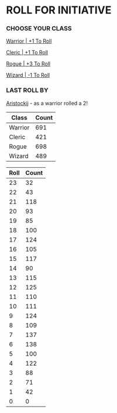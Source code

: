 # ROLL FOR INITIATIVE
### CHOOSE YOUR CLASS

[Warrior | +1 To Roll](https://github.com/benjaminsampica/benjaminsampica/issues/new?title=roll%7Cwarrior&body=Just+click+%27Submit+new+issue%27.)

[Cleric | +1 To Roll](https://github.com/benjaminsampica/benjaminsampica/issues/new?title=roll%7Ccleric&body=Just+click+%27Submit+new+issue%27.)

[Rogue | +3 To Roll](https://github.com/benjaminsampica/benjaminsampica/issues/new?title=roll%7Crogue&body=Just+click+%27Submit+new+issue%27.)

[Wizard | -1 To Roll](https://github.com/benjaminsampica/benjaminsampica/issues/new?title=roll%7Cwizard&body=Just+click+%27Submit+new+issue%27.)
### LAST ROLL BY
[Aristockij](https://www.github.com/Aristockij) - as a warrior rolled a 2!

|Class|Count|
|-|-|
|Warrior|691|
|Cleric|421|
|Rogue|698|
|Wizard|489|

|Roll|Count|
|-|-|
|23|32
|22|43
|21|118
|20|93
|19|85
|18|100
|17|124
|16|105
|15|117
|14|90
|13|115
|12|125
|11|110
|10|111
|9|124
|8|109
|7|137
|6|138
|5|100
|4|122
|3|88
|2|71
|1|42
|0|0
